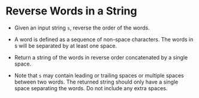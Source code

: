 # Reverse Words in a String

- Given an input string `s`, reverse the order of the words.

- A word is defined as a sequence of non-space characters. The words in s will be separated by at least one space.

- Return a string of the words in reverse order concatenated by a single space.

- Note that `s` may contain leading or trailing spaces or multiple spaces between two words. The returned string should only have a single space separating the words. Do not include any extra spaces.
